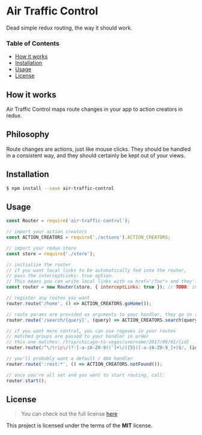 # Air Traffic Control

Dead simple redux routing, the way it should work.

<!-- START doctoc generated TOC please keep comment here to allow auto update -->
<!-- DON'T EDIT THIS SECTION, INSTEAD RE-RUN doctoc TO UPDATE -->
### Table of Contents

- [How it works](#how-it-works)
- [Installation](#installation)
- [Usage](#usage)
- [License](#license)

<!-- END doctoc generated TOC please keep comment here to allow auto update -->

## How it works

Air Traffic Control maps route changes in your app to action creators in redux.

## Philosophy

Route changes are actions, just like mouse clicks. They should be handled in a consistent way,
and they should certainly be kept out of your views.

## Installation

```bash
$ npm install --save air-traffic-control
```

## Usage

```javascript
const Router = require('air-traffic-control');

// import your action creators
const ACTION_CREATORS = require('./actions').ACTION_CREATORS;

// import your redux store
const store = require('./store');

// initialize the router
// if you want local links to be automatically fed into the router,
// pass the interceptLinks: true option.
// This means you can write local links with <a href="/foo"> and they'll just work.
const router = new Router(store, { interceptLinks: true }); // TODO: interceptLinks true as default?

// register any routes you want
router.route('/home', () => ACTION_CREATORS.goHome());

// route params are provided as arguments to your handler, they go in {these}
router.route('/search/{query}', (query) => ACTION_CREATORS.search(query));

// if you want more control, you can use regexes in your routes
// matched groups are passed to your handler in order
// this one matches: /trip/chicago-to-vegas/username/2017/09/01/{id}
router.route(/^\/trip\/(?:[-a-zA-Z0-9()']+\/){5}([-a-zA-Z0-9_]+)$/, (id) => ACTION_CREATORS.trip(id));

// you'll probably want a default / 404 handler
router.route(':rest:*', () => ACTION_CREATORS.notFound());

// once you're all set and you want to start routing, call:
router.start();
```

## License
>You can check out the full license [here](https://github.com/airplane-mode/air-traffic-control/blob/master/LICENSE)

This project is licensed under the terms of the **MIT** license.

